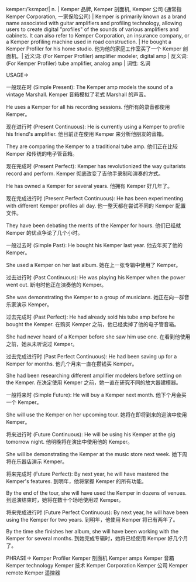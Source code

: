 kemper:/ˈkɛmpər/| n. | Kemper 品牌, Kemper 剖面机,  Kemper 公司 (通常指 Kemper Corporation, 一家保险公司) | Kemper is primarily known as a brand name associated with guitar amplifiers and profiling technology, allowing users to create digital "profiles" of the sounds of various amplifiers and cabinets. It can also refer to Kemper Corporation, an insurance company, or a Kemper profiling machine used in road construction. | He bought a Kemper Profiler for his home studio. 他为他的家庭工作室买了一个 Kemper 剖面机。| 近义词: (For Kemper Profiler) amplifier modeler, digital amp | 反义词: (For Kemper Profiler) tube amplifier, analog amp | 词性: 名词

USAGE->

一般现在时 (Simple Present):
The Kemper amp models the sound of a vintage Marshall.  Kemper 音箱模拟了老式 Marshall 的声音。

He uses a Kemper for all his recording sessions. 他所有的录音都使用 Kemper。


现在进行时 (Present Continuous):
He is currently using a Kemper to profile his friend's amplifier. 他目前正在使用 Kemper 来分析他朋友的音箱。

They are comparing the Kemper to a traditional tube amp. 他们正在比较 Kemper 和传统的电子管音箱。


现在完成时 (Present Perfect):
Kemper has revolutionized the way guitarists record and perform. Kemper 彻底改变了吉他手录制和演奏的方式。

He has owned a Kemper for several years. 他拥有 Kemper 好几年了。


现在完成进行时 (Present Perfect Continuous):
He has been experimenting with different Kemper profiles all day. 他一整天都在尝试不同的 Kemper 配置文件。

They have been debating the merits of the Kemper for hours. 他们已经就 Kemper 的优点争论了几个小时。


一般过去时 (Simple Past):
He bought his Kemper last year. 他去年买了他的 Kemper。

She used a Kemper on her last album. 她在上一张专辑中使用了 Kemper。


过去进行时 (Past Continuous):
He was playing his Kemper when the power went out.  断电时他正在演奏他的 Kemper。

She was demonstrating the Kemper to a group of musicians. 她正在向一群音乐家演示 Kemper。


过去完成时 (Past Perfect):
He had already sold his tube amp before he bought the Kemper. 在购买 Kemper 之前，他已经卖掉了他的电子管音箱。

She had never heard of a Kemper before she saw him use one. 在看到他使用之前，她从未听说过 Kemper。


过去完成进行时 (Past Perfect Continuous):
He had been saving up for a Kemper for months. 他几个月来一直在攒钱买 Kemper。

She had been researching different amplifier modelers before settling on the Kemper. 在决定使用 Kemper 之前，她一直在研究不同的放大器建模器。


一般将来时 (Simple Future):
He will buy a Kemper next month. 他下个月会买一个 Kemper。

She will use the Kemper on her upcoming tour. 她将在即将到来的巡演中使用 Kemper。


将来进行时 (Future Continuous):
He will be using his Kemper at the gig tomorrow night. 他明晚将在演出中使用他的 Kemper。

She will be demonstrating the Kemper at the music store next week. 她下周将在乐器店演示 Kemper。


将来完成时 (Future Perfect):
By next year, he will have mastered the Kemper's features. 到明年，他将掌握 Kemper 的所有功能。

By the end of the tour, she will have used the Kemper in dozens of venues. 到巡演结束时，她将在数十个场地使用过 Kemper。


将来完成进行时 (Future Perfect Continuous):
By next year, he will have been using the Kemper for two years. 到明年，他使用 Kemper 将已有两年了。

By the time she finishes her album, she will have been working with the Kemper for several months. 到她完成专辑时，她将已经使用 Kemper 好几个月了。


PHRASE->
Kemper Profiler  Kemper 剖面机
Kemper amps  Kemper 音箱
Kemper technology  Kemper 技术
Kemper Corporation  Kemper 公司
Kemper remote  Kemper 遥控器
